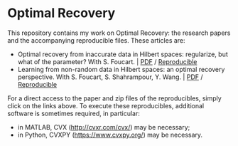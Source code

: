 # Optimal Recovery

This repository contains my work on Optimal Recovery: the research papers and the accompanying reproducible files. These articles are:

* Optimal recovery from inaccurate data in Hilbert spaces: regularize, but what of the parameter? With S. Foucart. | [PDF](Hilbert_error_Reg/ORHilbert_Reg.pdf) / [Reproducible](Hilbert_error_Reg/ORHilbert_Reg_repro.zip)
* Learning from non-random data in Hilbert spaces: an optimal recovery perspective. With S. Foucart, S. Shahrampour, Y. Wang. | [PDF](Non-Random/LearningHilbert2.pdf) / [Reproducible](Non-Random/repro_LH.zip)

For a direct access to the paper and zip files of the reproducibles, simply click on the links above. To execute these reproducibles, additional software is sometimes required, in particular:


- in MATLAB, CVX (http://cvxr.com/cvx/) may be necessary;
- in Python, CVXPY (https://www.cvxpy.org/) may be necessary.
